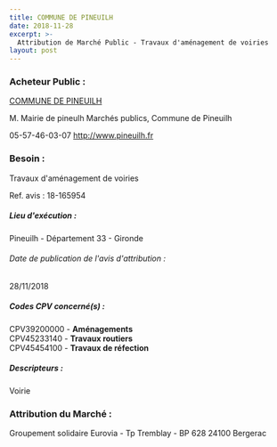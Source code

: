 ```yaml
---
title: COMMUNE DE PINEUILH
date: 2018-11-28
excerpt: >-
  Attribution de Marché Public - Travaux d'aménagement de voiries
layout: post
---
```


### Acheteur Public : 
<a href="/acheteur-33/siren-213303241"> COMMUNE DE PINEUILH</a><br/>

M. Mairie de pineulh Marchés publics, Commune de Pineuilh



05-57-46-03-07
http://www.pineuilh.fr
### Besoin :

Travaux d'aménagement de voiries

Ref. avis : 18-165954


##### Lieu d'exécution :

Pineuilh - Département 33 - Gironde

###### Date de publication de l'avis d'attribution : 
28/11/2018

##### Codes CPV concerné(s) :
CPV39200000 - **Aménagements** <br/>
CPV45233140 - **Travaux routiers** <br/>
CPV45454100 - **Travaux de réfection** <br/>

##### Descripteurs :
Voirie <br/>

### Attribution du Marché :
Groupement solidaire Eurovia - Tp Tremblay - BP 628 24100 Bergerac <br/>
